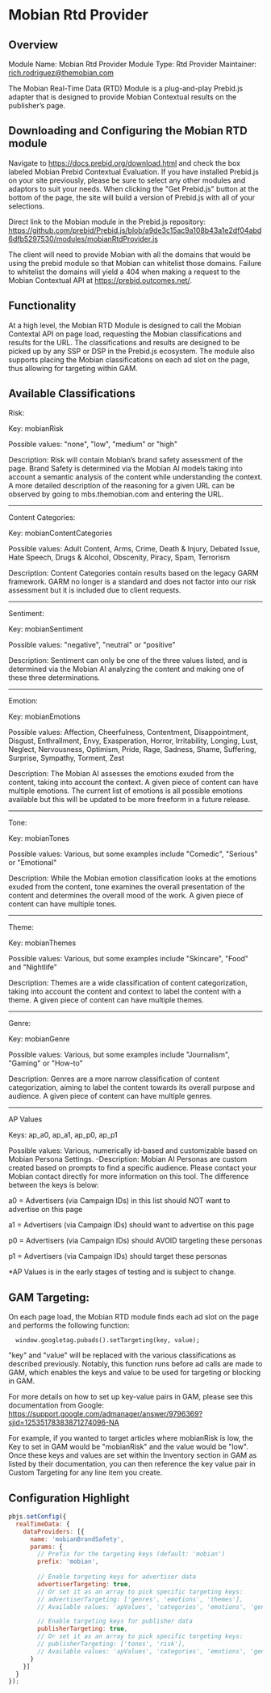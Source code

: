 # Mobian Rtd Provider

## Overview

Module Name: Mobian Rtd Provider
Module Type: Rtd Provider
Maintainer: rich.rodriguez@themobian.com

The Mobian Real-Time Data (RTD) Module is a plug-and-play Prebid.js adapter that is designed to provide Mobian Contextual results on the publisher’s page.

## Downloading and Configuring the Mobian RTD module

Navigate to https://docs.prebid.org/download.html and check the box labeled Mobian Prebid Contextual Evaluation. If you have installed Prebid.js on your site previously, please be sure to select any other modules and adaptors to suit your needs. When clicking the "Get Prebid.js" button at the bottom of the page, the site will build a version of Prebid.js with all of your selections.

Direct link to the Mobian module in the Prebid.js repository: https://github.com/prebid/Prebid.js/blob/a9de3c15ac9a108b43a1e2df04abd6dfb5297530/modules/mobianRtdProvider.js

The client will need to provide Mobian with all the domains that would be using the prebid module so that Mobian can whitelist those domains. Failure to whitelist the domains will yield a 404 when making a request to the Mobian Contextual API at https://prebid.outcomes.net/.

## Functionality

At a high level, the Mobian RTD Module is designed to call the Mobian Contextal API on page load, requesting the Mobian classifications and results for the URL. The classifications and results are designed to be picked up by any SSP or DSP in the Prebid.js ecosystem. The module also supports placing the Mobian classifications on each ad slot on the page, thus allowing for targeting within GAM.

## Available Classifications

Risk:

Key: mobianRisk

Possible values: "none", "low", "medium" or "high"

Description: Risk will contain Mobian’s brand safety assessment of the page. Brand Safety is determined via the Mobian AI models taking into account a semantic analysis of the content while understanding the context. A more detailed description of the reasoning for a given URL can be observed by going to mbs.themobian.com and entering the URL.

------------------

Content Categories:

Key: mobianContentCategories

Possible values: Adult Content, Arms, Crime, Death & Injury, Debated Issue, Hate Speech, Drugs & Alcohol, Obscenity, Piracy, Spam, Terrorism

Description: Content Categories contain results based on the legacy GARM framework. GARM no longer is a standard and does not factor into our risk assessment but it is included due to client requests.

------------------

Sentiment:

Key: mobianSentiment

Possible values: "negative", "neutral" or "positive"

Description: Sentiment can only be one of the three values listed, and is determined via the Mobian AI analyzing the content and making one of these three determinations.

------------------

Emotion:

Key: mobianEmotions

Possible values: Affection, Cheerfulness, Contentment, Disappointment, Disgust, Enthrallment, Envy, Exasperation, Horror, Irritability, Longing, Lust, Neglect, Nervousness, Optimism, Pride, Rage, Sadness, Shame, Suffering, Surprise, Sympathy, Torment, Zest

Description: The Mobian AI assesses the emotions exuded from the content, taking into account the context. A given piece of content can have multiple emotions. The current list of emotions is all possible emotions available but this will be updated to be more freeform in a future release.

------------------

Tone:

Key: mobianTones

Possible values: Various, but some examples include "Comedic", "Serious" or "Emotional"

Description: While the Mobian emotion classification looks at the emotions exuded from the content, tone examines the overall presentation of the content and determines the overall mood of the work. A given piece of content can have multiple tones.

------------------

Theme:

Key: mobianThemes

Possible values: Various, but some examples include "Skincare", "Food" and "Nightlife"

Description: Themes are a wide classification of content categorization, taking into account the content and context to label the content with a theme. A given piece of content can have multiple themes.

------------------

Genre:

Key: mobianGenre

Possible values: Various, but some examples include "Journalism", "Gaming" or "How-to"

Description: Genres are a more narrow classification of content categorization, aiming to label the content towards its overall purpose and audience. A given piece of content can have multiple genres.

------------------

AP Values

Keys: ap_a0, ap_a1, ap_p0, ap_p1

Possible values: Various, numerically id-based and customizable based on Mobian Persona Settings. -Description: Mobian AI Personas are custom created based on prompts to find a specific audience. Please contact your Mobian contact directly for more information on this tool. The difference between the keys is below:

a0 = Advertisers (via Campaign IDs) in this list should NOT want to advertise on this page

a1 = Advertisers (via Campaign IDs) should want to advertise on this page

p0 = Advertisers (via Campaign IDs) should AVOID targeting these personas

p1 = Advertisers (via Campaign IDs) should target these personas

*AP Values is in the early stages of testing and is subject to change.

## GAM Targeting:

On each page load, the Mobian RTD module finds each ad slot on the page and performs the following function:

```window.googletag.cmd.push(() => {
  window.googletag.pubads().setTargeting(key, value);
```

"key" and "value" will be replaced with the various classifications as described previously. Notably, this function runs before ad calls are made to GAM, which enables the keys and value to be used for targeting or blocking in GAM.

For more details on how to set up key-value pairs in GAM, please see this documentation from Google: https://support.google.com/admanager/answer/9796369?sjid=12535178383871274096-NA

For example, if you wanted to target articles where mobianRisk is low, the Key to set in GAM would be "mobianRisk" and the value would be "low". Once these keys and values are set within the Inventory section in GAM as listed by their documentation, you can then reference the key value pair in Custom Targeting for any line item you create.

## Configuration Highlight

```js
pbjs.setConfig({
  realTimeData: {
    dataProviders: [{
      name: 'mobianBrandSafety',
      params: {
        // Prefix for the targeting keys (default: 'mobian')
        prefix: 'mobian',
        
        // Enable targeting keys for advertiser data
        advertiserTargeting: true,
        // Or set it as an array to pick specific targeting keys:
        // advertiserTargeting: ['genres', 'emotions', 'themes'],
        // Available values: 'apValues', 'categories', 'emotions', 'genres', 'risk', 'sentiment', 'themes', 'tones'

        // Enable targeting keys for publisher data
        publisherTargeting: true,
        // Or set it as an array to pick specific targeting keys:
        // publisherTargeting: ['tones', 'risk'],
        // Available values: 'apValues', 'categories', 'emotions', 'genres', 'risk', 'sentiment', 'themes', 'tones'
      }
    }]
  }
});
```
